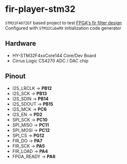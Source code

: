 # fir-player-stm32
`STM32F407ZGT` based project to test [FPGA's fir filter design](https://github.com/Hypnotriod/fir-filter-16bit-8x8-m9k)  
Configured with `STM32CubeMX` initialization code generator

## Hardware
* HY-STM32F4xxCore144 Core/Dev Board
* Cirrus Logic CS4270 ADC / DAC chip

## Pinout
* I2S_LRCLK -> **PB12**
* I2S_SCK -> **PB13**
* I2S_SDIN -> **PB14**
* I2S_SDOUT -> **PB15**
* I2S_MCK -> **PC6**
* I2S_EN -> **PD2**
* SPI_SCK -> **PC10**
* SPI_MISO -> **PC11**
* SPI_MOSI -> **PC12**
* SPI_CS -> **PG12**
* FIR_DO -> **PA7**
* FIR_SCK -> **PA5**
* FIR_LOAD -> **PA4**
* FPGA_READY -> **PA6**
